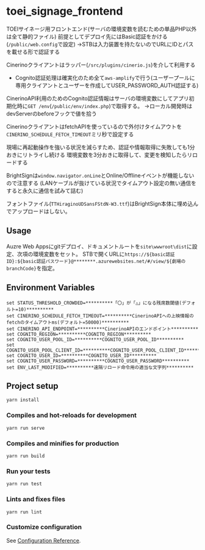 # toei_signage_frontend
TOEIサイネージ用フロントエンド(サーバの環境変数を読むための単品PHP以外は全て静的ファイル)
前提としてデプロイ先にはBasic認証をかける(`/public/web.config`で設定)
→STBは入力装置を持たないのでURLにIDとパスを載せる形で認証する

Cinerinoクライアントはラッパー(`/src/plugins/cinerio.js`)を介して利用する
- Cognito認証処理は確実化のため全て`aws-amplify`で行う(ユーザープールに専用クライアントとユーザーを作成してUSER_PASSWORD_AUTH認証する)

CinerinoAPI利用のためのCognito認証情報はサーバの環境変数にしてアプリ初期化時に`GET /env`(`/public/env/index.php`)で取得する。
→ローカル開発時はdevServerのbeforeフックで値を拾う

CinerinoクライアントはfetchAPIを使っているので外付けタイムアウトを`CINERINO_SCHEDULE_FETCH_TIMEOUT`ミリ秒で設定する

現場に再起動操作を強いる状況を減らすため、認証や情報取得に失敗しても1分おきにリトライし続ける
環境変数を3分おきに取得して、変更を検知したらリロードする

BrightSignは`window.navigator.onLine`とOnline/Offlineイベントが機能しないので注意する
(LANケーブルが抜けている状況でタイムアウト設定の無い通信をすると永久に通信を試みて詰む)

フォントファイル(`TTHiraginoUDSansFStdN-W3.ttf`)はBrightSign本体に埋め込んでアップロードはしない。

## Usage
Auzre Web Appsにgitデプロイ、ドキュメントルートを`site\wwwroot\dist`に設定、次項の環境変数をセット。
STBで開くURLに`https://${basic認証ID}:${basic認証パスワード}@********.azurewebsites.net/#/view/${劇場のbranchCode}`を指定。

## Environment Variables
```
set STATUS_THRESHOLD_CROWDED=**********「〇」が「△」になる残席数閾値(デフォルト=10)**********
set CINERINO_SCHEDULE_FETCH_TIMEOUT=**********CinerinoAPIへの上映情報のfetchのタイムアウトms(デフォルト=50000)**********
set CINERINO_API_ENDPOINT=**********CinerinoAPIのエンドポイント**********
set COGNITO_REGION=**********COGNITO_REGION**********
set COGNITO_USER_POOL_ID=**********COGNITO_USER_POOL_ID**********
set COGNITO_USER_POOL_CLIENT_ID=**********COGNITO_USER_POOL_CLIENT_ID**********
set COGNITO_USER_ID=**********COGNITO_USER_ID**********
set COGNITO_USER_PASSWORD=**********COGNITO_USER_PASSWORD**********
set ENV_LAST_MODIFIED=**********遠隔リロード命令用の適当な文字列**********
```

## Project setup
```
yarn install
```

### Compiles and hot-reloads for development
```
yarn run serve
```

### Compiles and minifies for production
```
yarn run build
```

### Run your tests
```
yarn run test
```

### Lints and fixes files
```
yarn run lint
```

### Customize configuration
See [Configuration Reference](https://cli.vuejs.org/config/).
